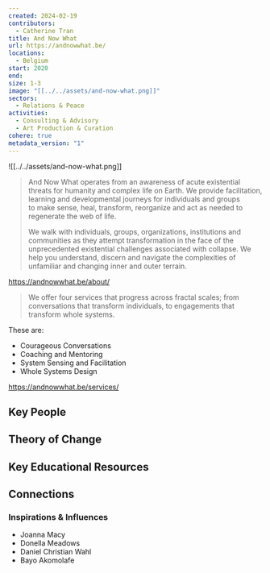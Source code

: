 ```yaml
---
created: 2024-02-19
contributors:
  - Catherine Tran
title: And Now What
url: https://andnowwhat.be/
locations:
  - Belgium
start: 2020
end: 
size: 1-3
image: "[[../../assets/and-now-what.png]]"
sectors:
  - Relations & Peace
activities:
  - Consulting & Advisory
  - Art Production & Curation
cohere: true
metadata_version: "1"
---
```

![[../../assets/and-now-what.png]]

>And Now What operates from an awareness of acute existential threats for humanity and complex life on Earth. We provide facilitation, learning and developmental journeys for individuals and groups to make sense, heal, transform, reorganize and act as needed to regenerate the web of life.
>
>We walk with individuals, groups, organizations, institutions and communities as they attempt transformation in the face of the unprecedented existential challenges associated with collapse. We help you understand, discern and navigate the complexities of unfamiliar and changing inner and outer terrain.

https://andnowwhat.be/about/

>We offer four services that progress across fractal scales; from conversations that transform individuals, to engagements that transform whole systems.

These are: 
- Courageous Conversations
- Coaching and Mentoring
- System Sensing and Facilitation
- Whole Systems Design

https://andnowwhat.be/services/

## Key People

## Theory of Change

## Key Educational Resources

## Connections

### Inspirations & Influences

- Joanna Macy
- Donella Meadows
- Daniel Christian Wahl
- Bayo Akomolafe








